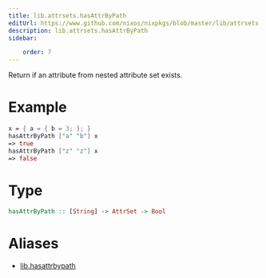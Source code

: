 ```yaml
---
title: lib.attrsets.hasAttrByPath
editUrl: https://www.github.com/nixos/nixpkgs/blob/master/lib/attrsets.nix#L71C5
description: lib.attrsets.hasAttrByPath
sidebar:

    order: 7
---
```


Return if an attribute from nested attribute set exists.

# Example

```nix
x = { a = { b = 3; }; }
hasAttrByPath ["a" "b"] x
=> true
hasAttrByPath ["z" "z"] x
=> false
```

# Type

```haskell
hasAttrByPath :: [String] -> AttrSet -> Bool
```


# Aliases

- [lib.hasattrbypath](/nix-doc-comments/reference/lib/lib-hasattrbypath)


